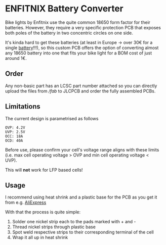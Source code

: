 # ENFITNIX Battery Converter

Bike lights by Enfitnix use the quite common 18650 form factor for their batteries. However, they require a very specific protection PCB that exposes both poles of the battery in two concentric circles on one side.

It's kinda hard to get these batteries (at least in Europe -> over 30€ for a single [battery](https://de.grandado.com/products/enfitnix-navi800-fahrrad-licht-lg-3350mah-akku-integrierte-hohe-prazision-batterie)!!!), so this custom PCB offers the option of converting almost any 18650 battery into one that fits your bike light for a BOM cost of just around 1€.

## Order

Any non-basic part has an LCSC part number attached so you can directly upload the files from _/fab_ to JLCPCB and order the fully assembled PCBs.

## Limitations

The current design is parametrised as follows

```
OVP: 4.2V
UVP: 2.5V
OCC: 18A
OCD: 40A
```

Before use, please confirm your cell's voltage range aligns with these limits (i.e. max cell operating voltage > OVP and min cell operating voltage < UVP). 

This will **not** work for LFP based cells!

## Usage

I recommend using heat shrink and a plastic base for the PCB as you get it from e.g. [AliExpress](https://de.aliexpress.com/item/32855964562.html)

With that the process is quite simple:
1. Solder one nickel strip each to the pads marked with + and -
2. Thread nickel strips through plastic base
3. Spot weld respective strips to their corresponding terminal of the cell
4. Wrap it all up in heat shrink
